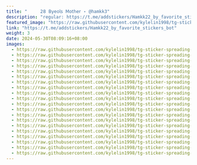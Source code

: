 ```yaml
---
title: "     ‌𝟤𝟪 𝖡𝗒𝖾𝗈𝗅𝗌 𝖬𝗈𝗍𝗁𝖾𝗋 ˖ @hamkk3"
description: "regular: https://t.me/addstickers/Hamkk22_by_favorite_stickers_bot"
featured_image: "https://raw.githubusercontent.com/kylelin1998/tg-sticker-spreading-worldwide-images/main/img/125be70c-241e-442f-a8dc-8e45d42688f8.jpg"
link: "https://t.me/addstickers/Hamkk22_by_favorite_stickers_bot"
weight: 3
date: 2024-05-30T08:09:16+08:00
images:
  - https://raw.githubusercontent.com/kylelin1998/tg-sticker-spreading-worldwide-images/main/img/125be70c-241e-442f-a8dc-8e45d42688f8.jpg
  - https://raw.githubusercontent.com/kylelin1998/tg-sticker-spreading-worldwide-images/main/img/1b6d1f64-fb21-4c50-be8f-41149facbdcf.jpg
  - https://raw.githubusercontent.com/kylelin1998/tg-sticker-spreading-worldwide-images/main/img/d350e36a-f8be-4a2f-a5d8-1f412ad18f7e.jpg
  - https://raw.githubusercontent.com/kylelin1998/tg-sticker-spreading-worldwide-images/main/img/5120d515-e2d2-455a-b020-07b81f9c95fd.jpg
  - https://raw.githubusercontent.com/kylelin1998/tg-sticker-spreading-worldwide-images/main/img/f5ee4e4f-3135-49c9-a3d4-0819c2ea5ded.jpg
  - https://raw.githubusercontent.com/kylelin1998/tg-sticker-spreading-worldwide-images/main/img/efefb587-1ffa-4d2c-a926-ea1a683a8c81.jpg
  - https://raw.githubusercontent.com/kylelin1998/tg-sticker-spreading-worldwide-images/main/img/c801d50e-a490-479c-9754-69a22165d06c.jpg
  - https://raw.githubusercontent.com/kylelin1998/tg-sticker-spreading-worldwide-images/main/img/bf261e95-82aa-4c0e-9efc-8efe70bbdcf5.jpg
  - https://raw.githubusercontent.com/kylelin1998/tg-sticker-spreading-worldwide-images/main/img/2bdf641c-ac66-49b6-961b-fa26cb08e514.jpg
  - https://raw.githubusercontent.com/kylelin1998/tg-sticker-spreading-worldwide-images/main/img/5841da57-5c12-40f8-ae40-69da6758ba7b.jpg
  - https://raw.githubusercontent.com/kylelin1998/tg-sticker-spreading-worldwide-images/main/img/d9328972-29dd-42c3-a0c6-67558f389421.jpg
  - https://raw.githubusercontent.com/kylelin1998/tg-sticker-spreading-worldwide-images/main/img/30a0d145-b08d-4eb7-be55-cbd456b8beb2.jpg
  - https://raw.githubusercontent.com/kylelin1998/tg-sticker-spreading-worldwide-images/main/img/368e55fb-4f19-4343-804d-35c47d79e03f.jpg
  - https://raw.githubusercontent.com/kylelin1998/tg-sticker-spreading-worldwide-images/main/img/dd772433-4aa5-4518-824d-14ae6c8d9ed5.jpg
  - https://raw.githubusercontent.com/kylelin1998/tg-sticker-spreading-worldwide-images/main/img/2cd69797-7df1-45bf-ab6a-380afce53eef.jpg
  - https://raw.githubusercontent.com/kylelin1998/tg-sticker-spreading-worldwide-images/main/img/817f2c64-5aeb-48b2-9436-9323899079c1.jpg
  - https://raw.githubusercontent.com/kylelin1998/tg-sticker-spreading-worldwide-images/main/img/8d9ec4b5-84f0-444a-b427-1367f204b035.jpg
  - https://raw.githubusercontent.com/kylelin1998/tg-sticker-spreading-worldwide-images/main/img/bab1d500-02c3-47b9-a914-be5e0051d333.jpg
  - https://raw.githubusercontent.com/kylelin1998/tg-sticker-spreading-worldwide-images/main/img/ab302240-1517-44da-92a3-e4a55bc820dc.jpg
  - https://raw.githubusercontent.com/kylelin1998/tg-sticker-spreading-worldwide-images/main/img/e46b6f71-730c-41ef-926e-b9c5c3e45ae8.jpg
---
```

